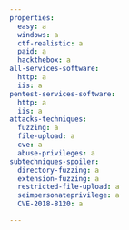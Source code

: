 ```yaml
---
properties:
  easy: a
  windows: a
  ctf-realistic: a
  paid: a
  hackthebox: a
all-services-software:
  http: a
  iis: a
pentest-services-software:
  http: a
  iis: a
attacks-techniques:
  fuzzing: a
  file-upload: a
  cve: a
  abuse-privileges: a
subtechniques-spoiler:
  directory-fuzzing: a
  extension-fuzzing: a
  restricted-file-upload: a
  seimpersonateprivilege: a
  CVE-2018-8120: a

---
```

